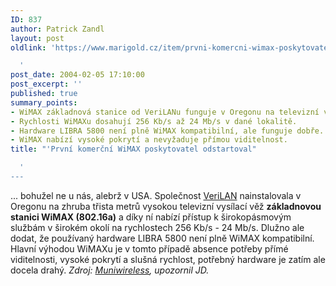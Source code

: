 ```yaml
---
ID: 837
author: Patrick Zandl
layout: post
oldlink: 'https://www.marigold.cz/item/prvni-komercni-wimax-poskytovatel-odstartoval

  '
post_date: 2004-02-05 17:10:00
post_excerpt: ''
published: true
summary_points:
- WiMAX základnová stanice od VeriLANu funguje v Oregonu na televizní věži.
- Rychlosti WiMAXu dosahují 256 Kb/s až 24 Mb/s v dané lokalitě.
- Hardware LIBRA 5800 není plně WiMAX kompatibilní, ale funguje dobře.
- WiMAX nabízí vysoké pokrytí a nevyžaduje přímou viditelnost.
title: "'První komerční WiMAX poskytovatel odstartoval"

  '
---
```


... bohužel ne u nás, alebrž v USA. Společnost <A href="http://www.verilan.com/" target=_blank>VeriLAN</A> nainstalovala v Oregonu na zhruba třista metrů vysokou televizní vysílací věž <STRONG>základnovou stanici WiMAX (802.16a)</STRONG>&#160;a díky ní nabízí přístup k širokopásmovým službám v širokém okolí na rychlostech 256 Kb/s - 24 Mb/s. Dlužno ale dodat, že používaný hardware LIBRA 5800 není plně WiMAX kompatibilní. Hlavní výhodou WiMAXu je v tomto případě absence potřeby přímé viditelnosti, vysoké pokrytí a slušná rychlost, potřebný hardware je zatím ale docela drahý. <EM>Zdroj: </EM><A href="http://www.muniwireless.com/archives/000232.html" target=_blank><EM>Muniwireless</EM></A><EM>, upozornil JD.</EM>